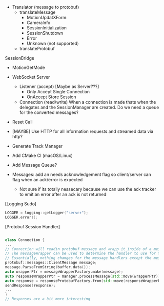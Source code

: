 - Translator (message to protobuf)
    - translateMessage
        - MotionUpdatXForm
        - CameraInfo
        - SessionInitialization
        - SessionShutdown
        - Error
        - Unknown (not supported)
    - translateProtobuf

SessionBridge
- MotionGetMode

- WebSocket Server
    - Listener (accept) [Maybe as Server???]
        - Only Accept Single Connection
        - OnAccept Store Session
    - Connection (read/write)
        When a connection is made thats when the delegates 
        and the SessionManager are created.
        Do we need a queue for the converted messages?

- Reset Call
- [MAYBE] Use HTTP for all information requests and streamed data via http?
- Generate Track Manager
- Add CMake CI (macOS/Linux)
- Add Message Queue?
- Messages: add an needs acknowledgement flag so client/server can flag when an ack/error is expected
    - Not sure if its totally nessecary because we can use the ack tracker to emit an error after an ack is not returned

[Logging Sudo]
``` c++
LOGGER = logging::getLogger("server");
LOGGER.error();

```
[Protobuf Session Handler]
```c++

class Connection {
...
// Connection will readin protobuf message and wrapp it inside of a message wrapper
// The messageWrapper can be used to determine the handler to use for the message.
// Essentially, nothing changes for the message handlers except the messages become message wrappers
protobuf::messages::ClientMessage message;
message.ParseFromString(buffer.data());
auto wrapperPtr = messageWrapperFactory.make(message);
auto responseWrapperPtr = manager.processMessage(std::move(wrapperPtr));
auto response = responseProtobufFactory.from(std::move(responseWrapperPtr));
sendResponse(response);
...
}
// Responses are a bit more interesting 

```
